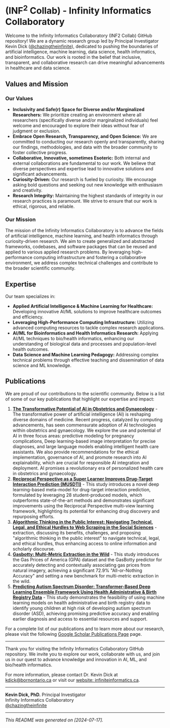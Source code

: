# (INF<sup>2</sup> Collab) - Infinity Informatics Collaboratory 


Welcome to the Infinity Informatics Collaboratory (INF2 Collab) GitHub repository! We are a dynamic research group led by Principal Investigator Kevin Dick ([@chazingtheinfinite](https://github.com/chazingtheinfinite)), dedicated to pushing the boundaries of artificial intelligence, machine learning, data science, health informatics, and bioinformatics. Our work is rooted in the belief that inclusive, transparent, and collaborative research can drive meaningful advancements in healthcare and data science.

## Values and Mission

### Our Values

- **Inclusivity and Safe(r) Space for Diverse and/or Marginalized Researchers:** We prioritize creating an environment where all researchers (specifically diverse and/or marginalized individuals) feel welcome and encouraged to explore their ideas without fear of judgment or exclusion.
- **Embrace Open Research, Transparency, and Open Science:** We are committed to conducting our research openly and transparently, sharing our findings, methodologies, and data with the broader community to foster collective progress.
- **Collaborative, Innovative, sometimes Esoteric:** Both internal and external collaborations are fundamental to our work. We believe that diverse perspectives and expertise lead to innovative solutions and significant advancements.
- **Curiosity-Driven:** Our research is fueled by curiosity. We encourage asking bold questions and seeking out new knowledge with enthusiasm and creativity.
- **Research Integrity:** Maintaining the highest standards of integrity in our research practices is paramount. We strive to ensure that our work is ethical, rigorous, and reliable.

### Our Mission

The mission of the Infinity Informatics Collaboratory is to advance the fields of artificial intelligence, machine learning, and health informatics through curiosity-driven research. We aim to create generalized and abstracted frameworks, codebases, and software packages that can be reused and applied to various applied research problems. By leveraging high-performance computing infrastructure and fostering a collaborative environment, we address complex technical challenges and contribute to the broader scientific community.

## Expertise

Our team specializes in:

- **Applied Artificial Intelligence & Machine Learning for Healthcare:** Developing innovative AI/ML solutions to improve healthcare outcomes and efficiency.
- **Leveraging High-Performance Computing Infrastructure:** Utilizing advanced computing resources to tackle complex research applications.
- **AI/ML for Bioinformatics and Health Informatics Research:** Applying AI/ML techniques to bio/health informatics, enhancing our understanding of biological data and processes and population-level health outcomes.
- **Data Science and Machine Learning Pedagogy:** Addressing complex technical problems through effective teaching and dissemination of data science and ML knowledge.

## Publications

We are proud of our contributions to the scientific community. Below is a list of some of our key publications that highlight our expertise and impact:

1. **[The Transformative Potential of AI in Obstetrics and Gynaecology](https://doi.org/10.1016/j.jogc.2023.102277)** - The transformative power of artificial intelligence (AI) is reshaping diverse domains of medicine. Recent progress, catalyzed by computing advancements, has seen commensurate adoption of AI technologies within obstetrics and gynaecology. We explore the use and potential of AI in three focus areas: predictive modeling for pregnancy complications, Deep learning-based image interpretation for precise diagnoses, and large language models enabling intelligent health care assistants. We also provide recommendations for the ethical implementation, governance of AI, and promote research into AI explainability, which are crucial for responsible AI integration and deployment. AI promises a revolutionary era of personalized health care in obstetrics and gynaecology.
2. **[Reciprocal Perspective as a Super Learner Improves Drug-Target Interaction Prediction (MUSDTI)](https://www.nature.com/articles/s41598-022-16493-9)** - This study introduces a novel deep learning-based meta-model for drug-target interaction prediction, formulated by leveraging 28 student-produced models, which outperforms state-of-the-art methods and demonstrates significant improvements using the Reciprocal Perspective multi-view learning framework, highlighting its potential for enhancing drug discovery and repurposing efforts.
3. **[Algorithmic Thinking in the Public Interest: Navigating Technical, Legal, and Ethical Hurdles to Web Scraping in the Social Sciences](https://link.springer.com/article/10.1007/s11135-021-01164-0)** - extraction, discussing its benefits, challenges, and proposing "algorithmic thinking in the public interest" to navigate technical, legal, and ethical hurdles, thus enhancing access to online information and scholarly discourse.
4. **[Gasbotty: Multi-Metric Extraction in the Wild](https://ieeexplore.ieee.org/abstract/document/9727170)** - This study introduces the Gas Prices of America (GPA) dataset and the GasBotty predictor for accurately detecting and contextually associating gas prices from natural imagery, achieving a significant 72.9% "All-or-Nothing Accuracy" and setting a new benchmark for multi-metric extraction in the wild.
5. **[Predicting Autism Spectrum Disorder: Transformer-Based Deep Learning Ensemble Framework Using Health Administrative & Birth Registry Data](https://doi.org/10.1101/2024.07.03.24309684)** - 
This study demonstrates the feasibility of using machine learning models on health administrative and birth registry data to identify young children at high risk of developing autism spectrum disorder (ASD), achieving promising predictive accuracy and enabling earlier diagnosis and access to essential resources and support.

For a complete list of our publications and to learn more about our research, please visit the following [Google Scholar Publications Page](https://scholar.google.ca/citations?user=2MzrJvkAAAAJ&hl=en) page.

---

Thank you for visiting the Infinity Informatics Collaboratory GitHub repository. We invite you to explore our work, collaborate with us, and join us in our quest to advance knowledge and innovation in AI, ML, and bio/health informatics.

For more information, please contact Dr. Kevin Dick at [kdick@bornontario.ca](mailto:kdick@bornontario.ca) or visit our [website: infiniteinformatics.ca](https://infinityinformatics.ca/).

---

**Kevin Dick, PhD.**
Principal Investigator  
Infinity Informatics Collaboratory  
[@chazingtheinfinite](https://github.com/chazingtheinfinite)

---

*This README was generated on [2024-07-17].*

